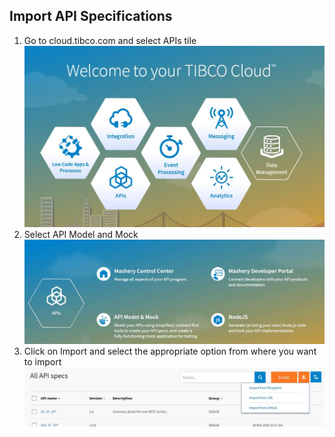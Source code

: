 
<h2>Import API Specifications </h2>

1. Go to cloud.tibco.com and select APIs tile
    ![](images/TC1.JPG)
2. Select API Model and Mock
    ![](images/TC9.JPG)
3. Click on Import and select the appropriate option from where you want to import
     ![](images/TC10.JPG)
  

